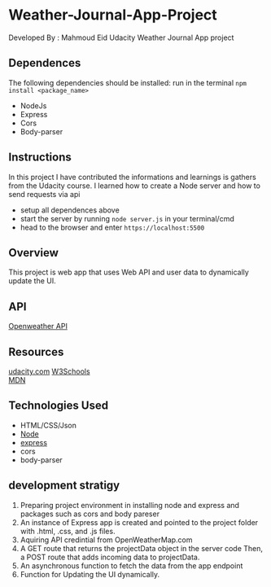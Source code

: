 # Weather-Journal-App-Project
Developed By : Mahmoud Eid
Udacity Weather Journal App project

## Dependences
The following dependencies should be installed: run in the terminal `npm install <package_name>`
- NodeJs
- Express
- Cors
- Body-parser

## Instructions
In this project I have contributed the informations and learnings is gathers from the Udacity course.
I learned how to create a Node server and how to send requests via api

- setup all dependences above
- start the server by running `node server.js` in your terminal/cmd
- head to the browser and enter `https://localhost:5500`

## Overview
This project is web app that uses Web API and user data to dynamically update the UI. 

 ## API
[Openweather API](https://openweathermap.org/api)  


## Resources 
[udacity.com](https://www.udacity.com/) 
[W3Schools](https://www.w3schools.com/js/js_htmldom.asp)  
[MDN](https://developer.mozilla.org/en-US/)  

## Technologies Used
- HTML/CSS/Json
- [Node](https://nodejs.org/en/)
- [express](https://developer.mozilla.org/en-US/docs/Learn/Server-side/Express_Nodejs)
- cors
- body-parser
## development stratigy
1. Preparing project environment in installing node and express and packages such as cors and body pareser
2. An instance of Express app is created and pointed to the project folder with .html, .css, and .js files.
3. Aquiring API credintial from OpenWeatherMap.com
4. A GET route that returns the projectData object in the server code Then, a POST route that adds incoming data to projectData.
5. An asynchronous function to fetch the data from the app endpoint
6. Function for Updating the UI dynamically.




